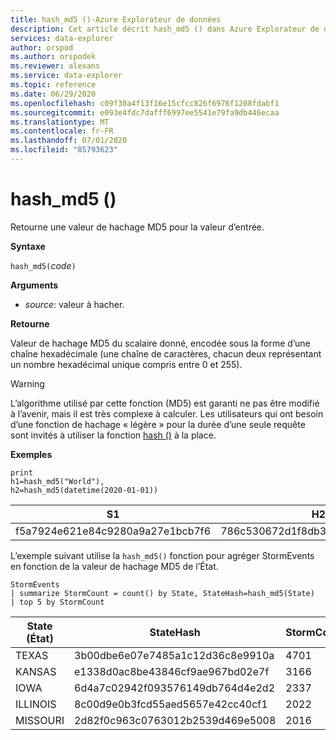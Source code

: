 ```yaml
---
title: hash_md5 ()-Azure Explorateur de données
description: Cet article décrit hash_md5 () dans Azure Explorateur de données.
services: data-explorer
author: orspod
ms.author: orspodek
ms.reviewer: alexans
ms.service: data-explorer
ms.topic: reference
ms.date: 06/29/2020
ms.openlocfilehash: c09f30a4f13f16e15cfcc826f6976f1208fdabf1
ms.sourcegitcommit: e093e4fdc7dafff6997ee5541e79fa9db446ecaa
ms.translationtype: MT
ms.contentlocale: fr-FR
ms.lasthandoff: 07/01/2020
ms.locfileid: "85793623"
---
```

# <a name="hash_md5"></a>hash_md5 ()

Retourne une valeur de hachage MD5 pour la valeur d’entrée.

**Syntaxe**

`hash_md5(`*code*`)`

**Arguments**

* *source*: valeur à hacher.

**Retourne**

Valeur de hachage MD5 du scalaire donné, encodée sous la forme d’une chaîne hexadécimale (une chaîne de caractères, chacun deux représentant un nombre hexadécimal unique compris entre 0 et 255).

> [!WARNING]
> L’algorithme utilisé par cette fonction (MD5) est garanti ne pas être modifié à l’avenir, mais il est très complexe à calculer. Les utilisateurs qui ont besoin d’une fonction de hachage « légère » pour la durée d’une seule requête sont invités à utiliser la fonction [hash ()](./hashfunction.md) à la place.

**Exemples**

<!-- csl: https://help.kusto.windows.net/Samples -->
```kusto
print 
h1=hash_md5("World"),
h2=hash_md5(datetime(2020-01-01))
```

|S1|H2|
|---|---|
|f5a7924e621e84c9280a9a27e1bcb7f6|786c530672d1f8db31fee25ea8a9390b|


L’exemple suivant utilise la `hash_md5()` fonction pour agréger StormEvents en fonction de la valeur de hachage MD5 de l’État. 

<!-- csl: https://help.kusto.windows.net/Samples -->
```kusto
StormEvents
| summarize StormCount = count() by State, StateHash=hash_md5(State)
| top 5 by StormCount
```

|State (État)|StateHash|StormCount|
|---|---|---|
|TEXAS|3b00dbe6e07e7485a1c12d36c8e9910a|4701|
|KANSAS|e1338d0ac8be43846cf9ae967bd02e7f|3166|
|IOWA|6d4a7c02942f093576149db764d4e2d2|2337|
|ILLINOIS|8c00d9e0b3fcd55aed5657e42cc40cf1|2022|
|MISSOURI|2d82f0c963c0763012b2539d469e5008|2016|
